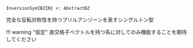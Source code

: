 ```
InversionSymIBZ{N} <: AbstractBZ
```

完全な反転対称性を持つブリルアンゾーンを表すシングルトン型

!!! warning "仮定"
    直交格子ベクトルを持つ系に対してのみ機能することを期待してください

